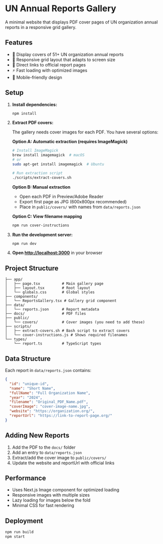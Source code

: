 # UN Annual Reports Gallery

A minimal website that displays PDF cover pages of UN organization annual reports in a responsive grid gallery.

## Features

- 📖 Display covers of 51+ UN organization annual reports
- 🎨 Responsive grid layout that adapts to screen size
- 🔗 Direct links to official report pages
- ⚡ Fast loading with optimized images
- 📱 Mobile-friendly design

## Setup

1. **Install dependencies:**

   ```bash
   npm install
   ```

2. **Extract PDF covers:**

   The gallery needs cover images for each PDF. You have several options:

   **Option A: Automatic extraction (requires ImageMagick)**

   ```bash
   # Install ImageMagick
   brew install imagemagick  # macOS
   # or
   sudo apt-get install imagemagick  # Ubuntu

   # Run extraction script
   ./scripts/extract-covers.sh
   ```

   **Option B: Manual extraction**

   - Open each PDF in Preview/Adobe Reader
   - Export first page as JPG (600x800px recommended)
   - Place in `public/covers/` with names from `data/reports.json`

   **Option C: View filename mapping**

   ```bash
   npm run cover-instructions
   ```

3. **Run the development server:**

   ```bash
   npm run dev
   ```

4. **Open [http://localhost:3000](http://localhost:3000)** in your browser

## Project Structure

```
├── app/
│   ├── page.tsx          # Main gallery page
│   ├── layout.tsx        # Root layout
│   └── globals.css       # Global styles
├── components/
│   └── ReportsGallery.tsx # Gallery grid component
├── data/
│   └── reports.json      # Report metadata
├── docs/                 # PDF files
├── public/
│   └── covers/           # Cover images (you need to add these)
├── scripts/
│   ├── extract-covers.sh # Bash script to extract covers
│   └── cover-instructions.js # Shows required filenames
└── types/
    └── report.ts         # TypeScript types
```

## Data Structure

Each report in `data/reports.json` contains:

```json
{
  "id": "unique-id",
  "name": "Short Name",
  "fullName": "Full Organization Name",
  "year": "2024",
  "filename": "Original_PDF_Name.pdf",
  "coverImage": "cover-image-name.jpg",
  "website": "https://organization.org/",
  "reportUrl": "https://link-to-report-page.org/"
}
```

## Adding New Reports

1. Add the PDF to the `docs/` folder
2. Add an entry to `data/reports.json`
3. Extract/add the cover image to `public/covers/`
4. Update the website and reportUrl with official links

## Performance

- Uses Next.js Image component for optimized loading
- Responsive images with multiple sizes
- Lazy loading for images below the fold
- Minimal CSS for fast rendering

## Deployment

```bash
npm run build
npm start
```
